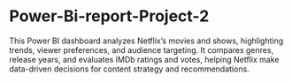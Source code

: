 # Power-Bi-report-Project-2
This Power BI dashboard analyzes Netflix’s movies and shows, highlighting trends, viewer preferences, and audience targeting. It compares genres, release years, and evaluates IMDb ratings and votes, helping Netflix make data-driven decisions for content strategy and recommendations.
